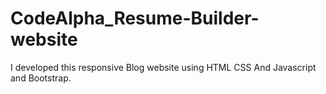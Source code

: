 # CodeAlpha_Resume-Builder-website
I developed this responsive Blog  website using HTML CSS And Javascript and Bootstrap.
